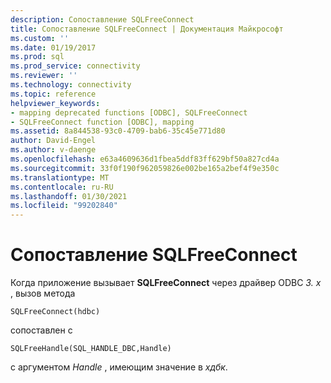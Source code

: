 ```yaml
---
description: Сопоставление SQLFreeConnect
title: Сопоставление SQLFreeConnect | Документация Майкрософт
ms.custom: ''
ms.date: 01/19/2017
ms.prod: sql
ms.prod_service: connectivity
ms.reviewer: ''
ms.technology: connectivity
ms.topic: reference
helpviewer_keywords:
- mapping deprecated functions [ODBC], SQLFreeConnect
- SQLFreeConnect function [ODBC], mapping
ms.assetid: 8a844538-93c0-4709-bab6-35c45e771d80
author: David-Engel
ms.author: v-daenge
ms.openlocfilehash: e63a4609636d1fbea5ddf83ff629bf50a827cd4a
ms.sourcegitcommit: 33f0f190f962059826e002be165a2bef4f9e350c
ms.translationtype: MT
ms.contentlocale: ru-RU
ms.lasthandoff: 01/30/2021
ms.locfileid: "99202840"
---
```

# <a name="sqlfreeconnect-mapping"></a>Сопоставление SQLFreeConnect
Когда приложение вызывает **SQLFreeConnect** через драйвер ODBC *3. x* , вызов метода  
  
```  
SQLFreeConnect(hdbc)   
```  
  
 сопоставлен с  
  
```  
SQLFreeHandle(SQL_HANDLE_DBC,Handle)  
```  
  
 с аргументом *Handle* , имеющим значение в *хдбк*.
